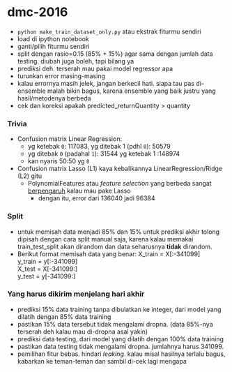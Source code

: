 # dmc-2016

- `python make_train_dataset_only.py` atau ekstrak fiturmu sendiri
- load di ipython notebook
- ganti/pilih fiturmu sendiri
- split dengan rasio=0.15 (85% + 15%) agar sama dengan jumlah data testing. diubah juga boleh, tapi bilang ya
- prediksi deh. terserah mau pakai model regressor apa
- turunkan error masing-masing
- kalau errornya masih jelek, jangan berkecil hati. siapa tau pas di-ensemble malah bikin bagus, karena ensemble yang baik justru yang hasil/metodenya berbeda
- cek dan koreksi apakah predicted_returnQuantity > quantity

### Trivia

- Confusion matrix Linear Regression:
  - yg ketebak `0`: 117083, yg ditebak 1 (pdhl `0`): 50579
  - yg ditebak `0` (padahal `1`): 31544 yg ketebak 1 :148974
  - kan nyaris 50:50 yg `0`
- Confusion matrix Lasso (L1) kaya kebalikannya LinearRegression/Ridge (L2) gitu
  - PolynomialFeatures atau *feature selection* yang berbeda sangat [berpengaruh](https://github.com/rilut/dmc-2016/blob/master/notebook%2FCoba%20PolynomialFeatures.ipynb) kalau mau pake Lasso
    - dengan itu, error dari 136040 jadi 96384

### Split

- untuk memisah data menjadi 85% dan 15% untuk prediksi akhir tolong dipisah dengan cara split manual saja, karena kalau memakai train_test_split akan dirandom dan data seharusnya __tidak__ dirandom.  
- Berikut format memisah data yang benar:
  X_train = X[:-341099]  
  y_train = y[:-341099]  
  X_test = X[-341099:]  
  y_test = y[-341099:]  

### Yang harus dikirim menjelang hari akhir

- prediksi 15% data training  tanpa dibulatkan ke integer, dari model yang dilatih dengan 85% data training
- pastikan 15% data tersebut tidak mengalami dropna. (data 85%-nya terserah deh kalau mau di-dropna asal yakin) 
- prediksi data testing, dari model yang dilatih dengan 100% data training
- pastikan data testing tidak mengalami dropna. jumlahnya harus 341099.
- pemilihan fitur bebas. hindari *leaking*. kalau misal hasilnya terlalu bagus, kabarkan ke teman-teman dan sambil di-cek lagi mengapa 
